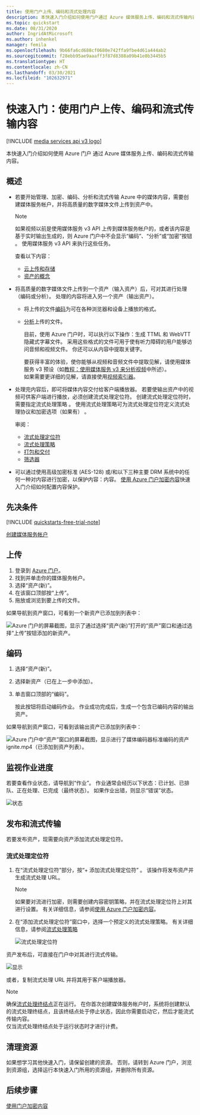 ```yaml
---
title: 使用门户上传、编码和流式处理内容
description: 本快速入门介绍如何使用门户通过 Azure 媒体服务上传、编码和流式传输内容。
ms.topic: quickstart
ms.date: 08/31/2020
author: IngridAtMicrosoft
ms.author: inhenkel
manager: femila
ms.openlocfilehash: 9b66fa6cd688cf0680e742ffa9fbe4d61a444ab2
ms.sourcegitcommit: f28ebb95ae9aaaff3f87d8388a09b41e0b3445b5
ms.translationtype: HT
ms.contentlocale: zh-CN
ms.lasthandoff: 03/30/2021
ms.locfileid: "102632971"
---
```

# <a name="quickstart-upload-encode-and-stream-content-with-portal"></a>快速入门：使用门户上传、编码和流式传输内容

[!INCLUDE [media services api v3 logo](./includes/v3-hr.md)]

本快速入门介绍如何使用 Azure 门户 通过 Azure 媒体服务上传、编码和流式传输内容。
  
## <a name="overview"></a>概述

* 若要开始管理、加密、编码、分析和流式传输 Azure 中的媒体内容，需要创建媒体服务帐户，并将高质量的数字媒体文件上传到资产中。 
    
    > [!NOTE]
    > 如果视频以前是使用媒体服务 v3 API 上传到媒体服务帐户的，或者该内容是基于实时输出生成的，则 Azure 门户中不会显示“编码”、“分析”或“加密”按钮  。 使用媒体服务 v3 API 来执行这些任务。

    查看以下内容： 

  * [云上传和存储](storage-account-concept.md)
  * [资产的概念](assets-concept.md)
* 将高质量的数字媒体文件上传到一个资产（输入资产）后，可对其进行处理（编码或分析）。 处理的内容将进入另一个资产（输出资产）。 
    * 将上传的文件[编码](encoding-concept.md)为可在各种浏览器和设备上播放的格式。
    * [分析](analyzing-video-audio-files-concept.md)上传的文件。 

        目前，使用 Azure 门户时，可以执行以下操作：生成 TTML 和 WebVTT 隐藏式字幕文件。 采用这些格式的文件可用于使有听力障碍的用户能够访问音频和视频文件。 你还可以从内容中提取关键字。

        要获得丰富的体验，使你能够从视频和音频文件中提取见解，请使用媒体服务 v3 预设（如[教程：使用媒体服务 v3 来分析视频](analyze-videos-tutorial-with-api.md)中所述）。 <br/>如果需要更详细的见解，请直接使用[视频索引器](../video-indexer/index.yml)。    
* 处理完内容后，即可将媒体内容交付给客户端播放器。 若要使输出资产中的视频可供客户端进行播放，必须创建流式处理定位符。 创建流式处理定位符时，需要指定流式处理策略 。 使用流式处理策略可为流式处理定位符定义流式处理协议和加密选项（如果有） 。
    
    审阅：

    * [流式处理定位符](streaming-locators-concept.md)
    * [流式处理策略](streaming-policy-concept.md)
    * [打包和交付](dynamic-packaging-overview.md)
    * [筛选器](filters-concept.md)
* 可以通过使用高级加密标准 (AES-128) 或/和以下三种主要 DRM 系统中的任何一种对内容进行加密，以保护内容：内容。 [使用 Azure 门户加密内容](encrypt-content-quickstart.md)快速入门介绍如何配置内容保护。
        
## <a name="prerequisites"></a>先决条件

[!INCLUDE [quickstarts-free-trial-note](../../../includes/quickstarts-free-trial-note.md)]

[创建媒体服务帐户](create-account-howto.md)

## <a name="upload"></a>上传

1. 登录到 [Azure 门户](https://portal.azure.com/)。
1. 找到并单击你的媒体服务帐户。
1. 选择“资产(新)”。
1. 在该窗口顶部按“上传”。 
1. 拖放或浏览到要上传的文件。

如果导航到资产窗口，可看到一个新资产已添加到列表中：

![Azure 门户的屏幕截图，显示了通过选择“资产(新)”打开的“资产”窗口和通过选择“上传”按钮添加的新资产。](./media/manage-assets-quickstart/upload.png)

## <a name="encode"></a>编码

1. 选择“资产(新)”。
1. 选择新资产（已在上一步中添加）。
1. 单击窗口顶部的“编码”。

    按此按钮将启动编码作业。 作业成功完成后，生成一个包含已编码内容的输出资产。

如果导航到资产窗口，可看到该输出资产已添加到列表中：

![Azure 门户中“资产”窗口的屏幕截图，显示进行了媒体编码器标准编码的资产 ignite.mp4（已添加到资产列表）。](./media/manage-assets-quickstart/encode.png)

## <a name="monitor-the-job-progress"></a>监视作业进度

若要查看作业状态，请导航到“作业”。 作业通常会经历以下状态：已计划、已排队、正在处理、已完成（最终状态）。 如果作业出错，则显示“错误”状态。

![状态](./media/manage-assets-quickstart/job-status.png)

## <a name="publish-and-stream"></a>发布和流式传输

若要发布资产，现需要向资产添加流式处理定位符。

### <a name="streaming-locator"></a>流式处理定位符 

1. 在“流式处理定位符”部分，按“+ 添加流式处理定位符” 。
    该操作将发布资产并生成流式处理 URL。

    > [!NOTE]
    > 如果要对流进行加密，则需要创建内容密钥策略，并在流式处理定位符上对其进行设置。 有关详细信息，请参阅[使用 Azure 门户加密内容](encrypt-content-quickstart.md)。
1. 在“添加流式处理定位符”窗口中，选择一个预定义的流式处理策略。 有关详细信息，请参阅[流式处理策略](streaming-policy-concept.md)

    ![流式处理定位符](./media/manage-assets-quickstart/streaming-locator.png)

资产发布后，可直接在门户中对其进行流式传输。 

![显示](./media/manage-assets-quickstart/publish.png)

或者，复制流式处理 URL 并将其用于客户端播放器。

> [!NOTE]
> 确保[流式处理终结点](streaming-endpoint-concept.md)正在运行。 在你首次创建媒体服务帐户时，系统将创建默认的流式处理终结点，且该终结点处于停止状态，因此你需要启动它，然后才能流式传输内容。<br/>仅当流式处理终结点处于运行状态时才进行计费。

## <a name="cleanup-resources"></a>清理资源

如果想学习其他快速入门，请保留创建的资源。 否则，请转到 Azure 门户，浏览到资源组，选择运行本快速入门所用的资源组，并删除所有资源。

## <a name="next-steps"></a>后续步骤

[使用门户加密内容](encrypt-content-quickstart.md)
